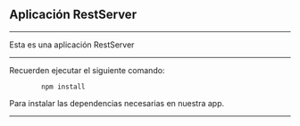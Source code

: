 ## Aplicación RestServer

________________________________

Esta es una aplicación RestServer

________________________________

Recuerden ejecutar el siguiente comando:

            npm install

Para instalar las dependencias necesarias 
en nuestra app.

_________________________________